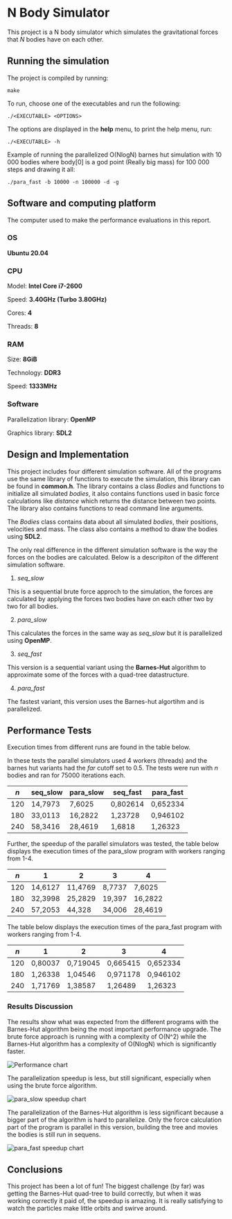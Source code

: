 # N Body Simulator
This project is a N body simulator which simulates the gravitational forces that *N* bodies have on each other.

## Running the simulation
The project is compiled by running:
   
    make
To run, choose one of the executables and run the following:

    ./<EXECUTABLE> <OPTIONS>
The options are displayed in the **help** menu, to print the help menu, run:
    
    ./<EXECUTABLE> -h
Example of running the parallelized O(NlogN) barnes hut simulation with 10 000 bodies where body[0] is a god point (Really big mass) for 100 000 steps and drawing it all:

    ./para_fast -b 10000 -n 100000 -d -g

## Software and computing platform
The computer used to make the performance evaluations in this report.

### OS
**Ubuntu 20.04**

### CPU
Model: **Intel Core i7-2600**

Speed: **3.40GHz (Turbo 3.80GHz)**

Cores: **4** 

Threads: **8**

### RAM
Size: **8GiB**

Technology: **DDR3**

Speed: **1333MHz**

### Software
Parallelization library: **OpenMP**

Graphics library: **SDL2**

## Design and Implementation
This project includes four different simulation software.
All of the programs use the same library of functions to execute the simulation, this library can be found in **common.h**. 
The library contains a class *Bodies* and functions to initialize all simulated *bodies*, it also contains functions used in basic force calculations like *distance* which returns the distance between two points. The library also contains functions to read command line arguments.

The *Bodies* class contains data about all simulated *bodies*, their positions, velocities and mass. The class also contains a method to draw the bodies using **SDL2**.

The only real difference in the different simulation software is the way the forces on the bodies are calculated.
Below is a descripiton of the different simulation software.

1. *seq_slow*

This is a sequential brute force approch to the simulation, the forces are calculated by applying the forces two bodies have on each other two by two for all bodies.

2. *para_slow*

This calculates the forces in the same way as *seq_slow* but it is parallelized using **OpenMP**.

3. *seq_fast*

This version is a sequential variant using the **Barnes-Hut** algorithm to approximate some of the forces with a quad-tree datastructure.

4. *para_fast*

The fastest variant, this version uses the Barnes-hut algortihm and is parallelized.

## Performance Tests

Execution times from different runs are found in the table below.

In these tests the parallel simulators used 4 workers (threads) and the barnes hut variants had the *far* cutoff set to 0.5.
The tests were run with *n* bodies and ran for 75000 iterations each.

| *n* | seq_slow | para_slow | seq_fast | para_fast |
|-----|----------|-----------|----------|-----------|
| 120 | 14,7973  | 7,6025    | 0,802614 | 0,652334  |
| 180 | 33,0113  | 16,2822   | 1,23728  | 0,946102  |
| 240 | 58,3416  | 28,4619   | 1,6818   | 1,26323   |

Further, the speedup of the parallel simulators was tested, the table below displays the execution times of the para_slow program with workers ranging from 1-4.

| *n* |    1    |    2    |    3    |    4    |
|-----|---------|---------|---------|---------|
| 120 | 14,6127 | 11,4769 | 8,7737  | 7,6025  |
| 180 | 32,3998 | 25,2829 | 19,397  | 16,2822 |
| 240 | 57,2053 | 44,328  | 34,006  | 28,4619 |

The table below displays the execution times of the para_fast program with workers ranging from 1-4.

| *n* |    1    |    2     |    3     |    4     |
|-----|---------|----------|----------|----------|
| 120 | 0,80037 | 0,719045 | 0,665415 | 0,652334 |
| 180 | 1,26338 | 1,04546  | 0,971178 | 0,946102 |
| 240 | 1,71769 | 1,38587  | 1,26489  | 1,26323  |

### Results Discussion
The results show what was expected from the different programs with the Barnes-Hut algorithm being the most important performance upgrade. The brute force approach is running with a complexity of O(N^2) while the Barnes-Hut algorithm has a complexity of O(NlogN) which is significantly faster.

![Performance chart](/images/performance.png)

The parallelization speedup is less, but still significant, especially when using the brute force algorithm. 

![para_slow speedup chart](/images/para_slow.png)

The parallelization of the Barnes-Hut algorithm is less significant because a bigger part of the algorithm is hard to parallelize. Only the force calculation part of the program is parallel in this version, building the tree and movies the bodies is still run in sequens.

![para_fast speedup chart](/images/para_fast.png)


## Conclusions
This project has been a lot of fun! The biggest challenge (by far) was getting the Barnes-Hut quad-tree to build correctly, but when it was working correctly it paid of, the speedup is amazing. It is really satisfying to watch the particles make little orbits and swirve around.